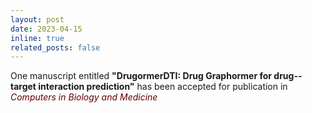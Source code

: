 ```yaml
---
layout: post
date: 2023-04-15
inline: true
related_posts: false
---
```


One manuscript entitled <b>"DrugormerDTI: Drug Graphormer for drug--target interaction prediction"</b> has been accepted for publication in <span style="color: #600;"><i>Computers in Biology and Medicine</i></span>